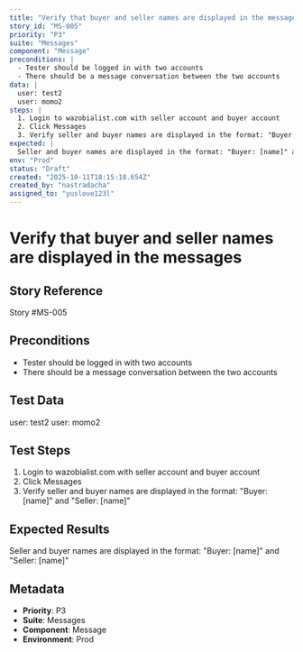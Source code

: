 ```yaml
---
title: "Verify that buyer and seller names are displayed in the messages"
story_id: "MS-005"
priority: "P3"
suite: "Messages"
component: "Message"
preconditions: |
  - Tester should be logged in with two accounts
  - There should be a message conversation between the two accounts
data: |
  user: test2
  user: momo2
steps: |
  1. Login to wazobialist.com with seller account and buyer account
  2. Click Messages
  3. Verify seller and buyer names are displayed in the format: "Buyer: [name]" and "Seller: [name]"
expected: |
  Seller and buyer names are displayed in the format: "Buyer: [name]" and "Seller: [name]"
env: "Prod"
status: "Draft"
created: "2025-10-11T18:15:18.654Z"
created_by: "nastradacha"
assigned_to: "yuslove123l"
---
```

# Verify that buyer and seller names are displayed in the messages

## Story Reference
Story #MS-005

## Preconditions
- Tester should be logged in with two accounts
- There should be a message conversation between the two accounts

## Test Data
user: test2
user: momo2

## Test Steps
1. Login to wazobialist.com with seller account and buyer account
2. Click Messages
3. Verify seller and buyer names are displayed in the format: "Buyer: [name]" and "Seller: [name]"

## Expected Results
Seller and buyer names are displayed in the format: "Buyer: [name]" and "Seller: [name]"

## Metadata
- **Priority**: P3
- **Suite**: Messages
- **Component**: Message
- **Environment**: Prod
